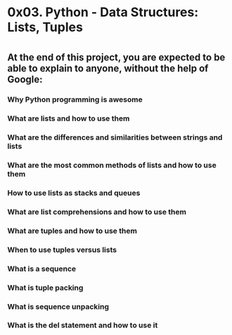 # 0x03. Python - Data Structures: Lists, Tuples
#
## At the end of this project, you are expected to be able to explain to anyone, without the help of Google:

### Why Python programming is awesome
### What are lists and how to use them
### What are the differences and similarities between strings and lists
### What are the most common methods of lists and how to use them
### How to use lists as stacks and queues
### What are list comprehensions and how to use them
### What are tuples and how to use them
### When to use tuples versus lists
### What is a sequence
### What is tuple packing
### What is sequence unpacking
### What is the del statement and how to use it
